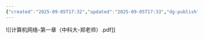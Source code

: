 ```yaml
---
{"created":"2025-09-05T17:32","updated":"2025-09-05T17:33","dg-publish":true,"permalink":"/Computer Networking A Top-Down Approach/Chapter 1 Computer Network and Internet/","dgPassFrontmatter":true,"noteIcon":""}
---
```



![[计算机网络-第一章（中科大-郑老师）.pdf]]
